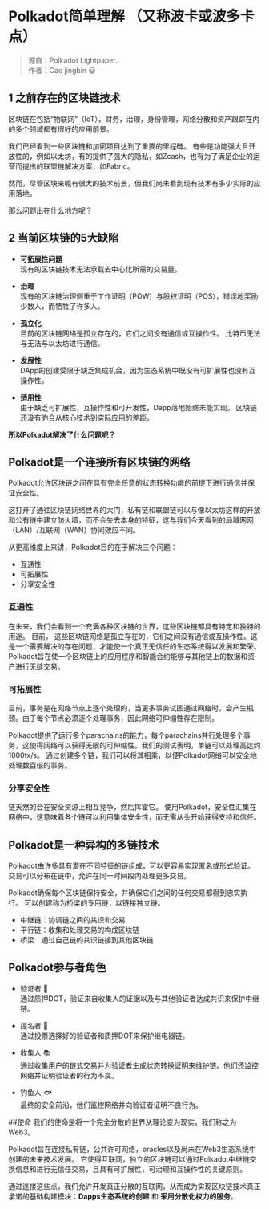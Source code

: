 
# Polkadot简单理解 （又称波卡或波多卡点）

>源自：Polkadot Lightpaper.   
>作者：Cao jingbin 😀

## 1 之前存在的区块链技术
区块链在包括“物联网”（IoT），财务，治理，身份管理，网络分散和资产跟踪在内的多个领域都有很好的应用前景。  
  
我们已经看到一些区块链和加密项目达到了重要的里程碑。 有些是功能强大且开放性的，例如以太坊，有的提供了强大的隐私，如Zcash，也有为了满足企业的运营而提出的联盟链解决方案，如Fabric。  
  
然而，尽管区块来呢有很大的技术前景，但我们尚未看到现有技术有多少实际的应用落地。  

那么问题出在什么地方呢？  

## 2 当前区块链的5大缺陷

* **可拓展性问题**    
现有的区块链技术无法承载去中心化所需的交易量。  
  
* **治理**  
现有的区块链治理侧重于工作证明（POW）与股权证明（POS），错误地奖励少数人，而牺牲了许多人。  

* **孤立化**  
目前的区块链网络是孤立存在的，它们之间没有通信或互操作性。 比特币无法与无法与以太坊进行通信。  

* **发展性**  
DApp的创建受限于缺乏集成机会，因为生态系统中既没有可扩展性也没有互操作性。  

* **适用性**  
由于缺乏可扩展性，互操作性和可开发性，Dapp落地始终未能实现。 区块链还没有弥合从核心技术到实际应用的差距。 
  
**所以Polkadot解决了什么问题呢？**  

## Polkadot是一个连接所有区块链的网络  
Polkadot允许区块链之间在具有完全任意的状态转换功能的前提下进行通信并保证安全性。  
  
这打开了通往区块链网络世界的大门，私有链和联盟链可以与像以太坊这样的开放和公有链中建立防火墙，而不会失去本身的特征，这与我们今天看到的局域网网（LAN）/互联网（WAN）协同效应不同。 
  
从更高维度上来讲，Polkadot目的在于解决三个问题：  

* 互通性  
* 可拓展性  
* 分享安全性  

### 互通性 
在未来，我们会看到一个充满各种区块链的世界，这些区块链都具有特定和独特的用途。 目前，
这些区块链网络是孤立存在的，它们之间没有通信或互操作性。这是一个需要解决的存在问题，才能使一个真正无信任的生态系统得以发展和繁荣。Polkadot旨在使一个区块链上的应用程序和智能合约能够与其他链上的数据和资产进行无缝交易。  

### 可拓展性
目前，事务是在网络节点上逐个处理的，当更多事务试图通过网络时，会产生瓶颈。由于每个节点必须逐个处理事务，因此网络可伸缩性存在限制。  
  
Polkadot提供了运行多个parachains的能力，每个parachains并行处理多个事务，这使得网络可以获得无限的可伸缩性。我们的测试表明，单链可以处理高达约1000tx/s。 通过创建多个链，我们可以将其相乘，以便Polkadot网络可以安全地处理数百倍的事务。  

### 分享安全性
链天然的会在安全资源上相互竞争，然后挥霍它。
使用Polkadot，安全性汇集在网络中，这意味着各个链可以利用集体安全性，而无需从头开始获得支持和信任。  

## Polkadot是一种异构的多链技术
Polkadot由许多具有潜在不同特征的链组成，可以更容易实现匿名或形式验证。交易可以分布在链中，允许在同一时间段内处理更多交易。 
   
Polkadot确保每个区块链保持安全，并确保它们之间的任何交易都得到忠实执行。 可以创建称为桥梁的专用链，以链接独立链。  

* 中继链：协调链之间的共识和交易
* 平行链：收集和处理交易的构成区块链
* 桥梁：通过自己链的共识链接到其他区块链  

## Polkadot参与者角色
* 验证者  🔧  
通过质押DOT，验证来自收集人的证据以及与其他验证者达成共识来保护中继链。  
  
* 提名者  📖  
通过投票选择好的验证者和质押DOT来保护继电器链。  
  
* 收集人  📚  
通过收集用户的链式交易并为验证者生成状态转换证明来维护链。他们还监控网络并证明验证者的行为不良。  

* 钓鱼人  🐟  
最终的安全前沿，他们监控网络并向验证者证明不良行为。  

##使命
我们的使命是将一个完全分散的世界从理论变为现实，我们称之为Web3。  
  
Polkadot旨在连接私有链，公共许可网络，oracles以及尚未在Web3生态系统中创建的未来技术发展。 它使得互联网，独立的区块链可以通过Polkadot中继链交换信息和进行无信任交易，且具有可扩展性，可治理和互操作性的关键原则。  
  
通过连接这些点，我们允许开发真正分散的互联网，从而成为实现区块链技术真正承诺的基础构建模块：**Dapps生态系统的创建** 和 **采用分散化权力的服务**。


